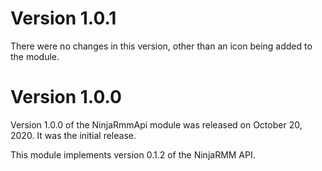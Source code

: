 
# Version 1.0.1
There were no changes in this version, other than an icon being added to the module.

# Version 1.0.0
Version 1.0.0 of the NinjaRmmApi module was released on October 20, 2020.  It was the initial release.

This module implements version 0.1.2 of the NinjaRMM API.
